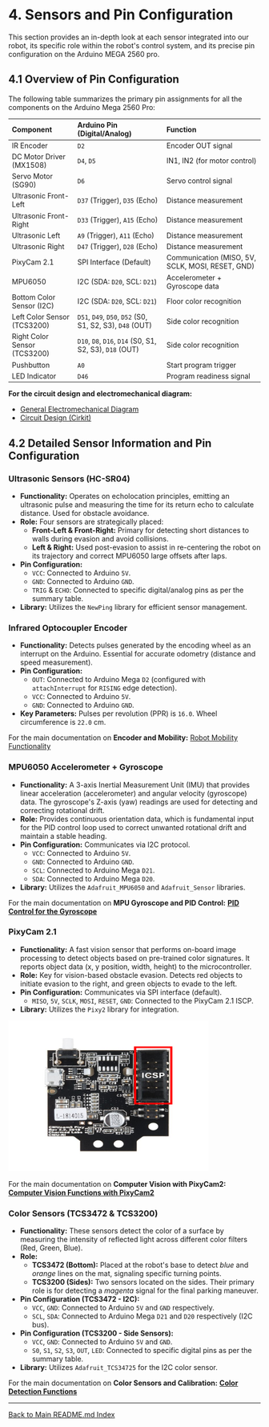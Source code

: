# 4. Sensors and Pin Configuration

This section provides an in-depth look at each sensor integrated into our robot, its specific role within the robot's control system, and its precise pin configuration on the Arduino MEGA 2560 pro.

## 4.1 Overview of Pin Configuration

The following table summarizes the primary pin assignments for all the components on the Arduino Mega 2560 Pro:

| Component                    | Arduino Pin (Digital/Analog) | Function                                       |
| :--------------------------- | :--------------------------- | :--------------------------------------------- |
| IR Encoder                   | `D2`                         | Encoder OUT signal                  |
| DC Motor Driver (MX1508)     | `D4`, `D5`                   | IN1, IN2 (for motor control)        |
| Servo Motor (SG90)           | `D6`                         | Servo control signal                |
| Ultrasonic Front-Left        | `D37` (Trigger), `D35` (Echo) | Distance measurement                |
| Ultrasonic Front-Right       | `D33` (Trigger), `A15` (Echo) | Distance measurement                |
| Ultrasonic Left              | `A9` (Trigger), `A11` (Echo) | Distance measurement                 |
| Ultrasonic Right             | `D47` (Trigger), `D28` (Echo) | Distance measurement                |
| PixyCam 2.1                    | SPI Interface (Default)      | Communication (MISO, 5V, SCLK, MOSI, RESET, GND) |
| MPU6050                      | I2C (SDA: `D20`, SCL: `D21`) | Accelerometer + Gyroscope data |
| Bottom Color Sensor (I2C)    | I2C (SDA: `D20`, SCL: `D21`) | Floor color recognition        |
| Left Color Sensor (TCS3200)  | `D51`, `D49`, `D50`, `D52` (S0, S1, S2, S3), `D48` (OUT) | Side color recognition         |
| Right Color Sensor (TCS3200) | `D10`, `D8`, `D16`, `D14` (S0, S1, S2, S3), `D18` (OUT) | Side color recognition          |
| Pushbutton                   | `A0`                         | Start program trigger              |
| LED Indicator                | `D46`                        | Program readiness signal           |

**For the circuit design and electromechanical diagram:**

* [General Electromechanical Diagram](../schemes/)
* [Circuit Design (Cirkit)](https://alexp7608.github.io/VizDrive-pruebas/embeds/interactive_circuit.html)

## 4.2 Detailed Sensor Information and Pin Configuration

### Ultrasonic Sensors (HC-SR04)

* **Functionality:** Operates on echolocation principles, emitting an ultrasonic pulse and measuring the time for its return echo to calculate distance. Used for obstacle avoidance.
* **Role:** Four sensors are strategically placed:
  * **Front-Left & Front-Right:** Primary for detecting short distances to walls during evasion and avoid collisions.
  * **Left & Right:** Used post-evasion to assist in re-centering the robot on its trajectory and correct MPU6050 large offsets after laps.
* **Pin Configuration:**
  * `VCC`: Connected to Arduino `5V`.
  * `GND`: Connected to Arduino `GND`.
  * `TRIG` & `ECHO`: Connected to specific digital/analog pins as per the summary table.
* **Library:** Utilizes the `NewPing` library for efficient sensor management.

### Infrared Optocoupler Encoder

* **Functionality:** Detects pulses generated by the encoding wheel as an interrupt on the Arduino. Essential for accurate odometry (distance and speed measurement).
* **Pin Configuration:**
  * `OUT`: Connected to Arduino Mega `D2` (configured with `attachInterrupt` for `RISING` edge detection).
  * `VCC`: Connected to Arduino `5V`.
  * `GND`: Connected to Arduino `GND`.
* **Key Parameters:** Pulses per revolution (PPR) is `16.0`. Wheel circumference is `22.0` cm.

For the main documentation on **Encoder and Mobility:**
[Robot Mobility Functionality](./05_robot_mobility.md)

### MPU6050 Accelerometer + Gyroscope

* **Functionality:** A 3-axis Inertial Measurement Unit (IMU) that provides linear acceleration (accelerometer) and angular velocity (gyroscope) data. The gyroscope's Z-axis (yaw) readings are used for detecting and correcting rotational drift.
* **Role:** Provides continuous orientation data, which is fundamental input for the PID control loop used to correct unwanted rotational drift and maintain a stable heading.
* **Pin Configuration:** Communicates via I2C protocol.
  * `VCC`: Connected to Arduino `5V`.
  * `GND`: Connected to Arduino `GND`.
  * `SCL`: Connected to Arduino Mega `D21`.
  * `SDA`: Connected to Arduino Mega `D20`.
* **Library:** Utilizes the `Adafruit_MPU6050` and `Adafruit_Sensor` libraries.

For the main documentation on **MPU Gyroscope and PID Control:**
[**PID Control for the Gyroscope**](./06_pid_gyroscope_control.md)

### PixyCam 2.1

* **Functionality:** A fast vision sensor that performs on-board image processing to detect objects based on pre-trained color signatures. It reports object data (x, y position, width, height) to the microcontroller.
* **Role:** Key for vision-based obstacle evasion. Detects red objects to initiate evasion to the right, and green objects to evade to the left.
* **Pin Configuration:** Communicates via SPI interface (default).
  * `MISO`, `5V`, `SCLK`, `MOSI`, `RESET`, `GND`: Connected to the PixyCam 2.1 ISCP.
* **Library:** Utilizes the `Pixy2` library for integration.

<img src="../assets/hardware_photos/pixycam_pin.png" width="400" height="300" alt="PixyCam2 ICSP Protocop Pins">

For the main documentation on **Computer Vision with PixyCam2:**
[**Computer Vision Functions with PixyCam2**](07_pixycam_computer_vision.md)

### Color Sensors (TCS3472 & TCS3200)

* **Functionality:** These sensors detect the color of a surface by measuring the intensity of reflected light across different color filters (Red, Green, Blue).
* **Role:**
  * **TCS3472 (Bottom):** Placed at the robot's base to detect *blue* and *orange* lines on the mat, signaling specific turning points.
  * **TCS3200 (Sides):** Two sensors located on the sides. Their primary role is for detecting a *magenta* signal for the final parking maneuver.
* **Pin Configuration (TCS3472 - I2C):**
  * `VCC`, `GND`: Connected to Arduino `5V` and `GND` respectively.
  * `SCL`, `SDA`: Connected to Arduino Mega `D21` and `D20` respectively (I2C bus).
* **Pin Configuration (TCS3200 - Side Sensors):**
  * `VCC`, `GND`: Connected to Arduino `5V` and `GND`.
  * `S0`, `S1`, `S2`, `S3`, `OUT`, `LED`: Connected to specific digital pins as per the summary table.
* **Library:** Utilizes `Adafruit_TCS34725` for the I2C color sensor.

For the main documentation on **Color Sensors and Calibration:**
[**Color Detection Functions**](./docs/08_color_detection.md)

---

[Back to Main README.md Index](../README.md)
